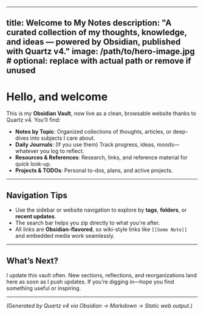 
---
title: Welcome to My Notes
description: "A curated collection of my thoughts, knowledge, and ideas — powered by Obsidian, published with Quartz v4."
image: /path/to/hero-image.jpg   # optional: replace with actual path or remove if unused
---

# Hello, and welcome

This is my **Obsidian Vault**, now live as a clean, browsable website thanks to Quartz v4. You'll find:

-  **Notes by Topic**: Organized collections of thoughts, articles, or deep-dives into subjects I care about.
-  **Daily Journals**: (If you use them) Track progress, ideas, moods—whatever you log to reflect.
-  **Resources & References**: Research, links, and reference material for quick look-up.
-  **Projects & TODOs**: Personal to-dos, plans, and active projects.

---

## Navigation Tips

-  Use the sidebar or website navigation to explore by **tags**, **folders**, or **recent updates**.
-  The search bar helps you zip directly to what you're after.
-  All links are **Obsidian-flavored**, so wiki-style links like `[[Some Note]]` and embedded media work seamlessly.

---

## What’s Next?

I update this vault often. New sections, reflections, and reorganizations land here as soon as I push updates. If you’re digging in—hope you find something useful or inspiring.

---

*(Generated by Quartz v4 via Obsidian → Markdown → Static web output.)*
